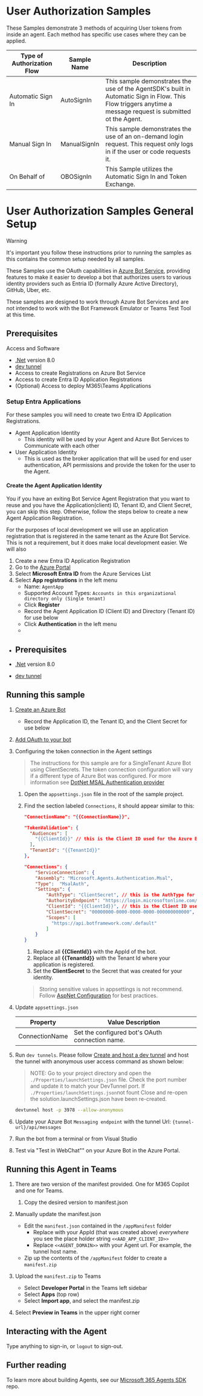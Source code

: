 ﻿# User Authorization Samples

These Samples demonstrate 3 methods of acquiring User tokens from inside an agent.  Each method has specific use cases where they can be applied.

| Type of Authorization Flow | Sample Name | Description
|----------------------------|-------------|----------------------------------------------------
| Automatic Sign In| AutoSignIn | This sample demonstrates the use of the AgentSDK's built in Automatic Sign in Flow.  This Flow triggers anytime a message request is submitted ot the Agent.
| Manual Sign In| ManualSignIn | This sample demonstrates the use of an on-demand login request. This request only logs in if the user or code requests it.
| On Behalf of| OBOSignIn | This Sample utilizes the Automatic Sign In and Token Exchange.

# User Authorization Samples General Setup

>[!Warning]
> It's important you follow these instructions prior to running the samples as this contains the common setup needed by all samples.

These Samples use the OAuth capabilities in [Azure Bot Service](https://docs.botframework.com), providing features to make it easier to develop a bot that authorizes users to various identity providers such as Entria ID (formally Azure Active Directory), GitHub, Uber, etc.

These samples are designed to work through Azure Bot Services and are not intended to work with the Bot Framework Emulator or Teams Test Tool at this time.
## Prerequisites

Access and Software
- [.Net](https://dotnet.microsoft.com/en-us/download/dotnet/8.0) version 8.0
- [dev tunnel](https://learn.microsoft.com/en-us/azure/developer/dev-tunnels/get-started?tabs=windows)
- Access to create Registrations on Azure Bot Service
- Access to create Entra ID Application Registrations
- (Optional) Access to deploy M365\Teams Applications

### Setup Entra Applications 

For these samples you will need to create two Entra ID Application Registrations.  
- Agent Application Identity
  - This identity will be used by your Agent and Azure Bot Services to Communicate with each other
- User Application Identity
  - This is used as the broker application that will be used for end user authentication, API permissions and provide the token for the user to the Agent.

#### Create the Agent Application Identity

You if you have an exiting Bot Service Agent Registration that you want to reuse and you have the Application(client) ID, Tenant ID, and Client Secret, you can skip this step.  Otherwise, follow the steps below to create a new Agent Application Registration.

For the purposes of local development we will use an application registration that is registered in the same tenant as the Azure Bot Service.  This is not a requirement, but it does make local development easier. We will also 
1. Create a new Entra ID Application Registration
1. Go to the [Azure Portal](https://portal.azure.com)
1. Select **Microsoft Entra ID** from the Azure Services List
1. Select **App registrations** in the left menu
   - Name: `AgentApp`
   - Supported Account Types: `Accounts in this organizational directory only (Single tenant)`
   - Click **Register**
   - Record the Agent Application ID (Client ID) and Directory (Tenant ID) for use below
   - Click **Authentication** in the left menu
   - 

- ## Prerequisites

-  [.Net](https://dotnet.microsoft.com/en-us/download/dotnet/8.0) version 8.0
-  [dev tunnel](https://learn.microsoft.com/en-us/azure/developer/dev-tunnels/get-started?tabs=windows)

## Running this sample

1. [Create an Azure Bot](https://aka.ms/AgentsSDK-CreateBot)
   - Record the Application ID, the Tenant ID, and the Client Secret for use below

1. [Add OAuth to your bot](https://aka.ms/AgentsSDK-AddAuth)

1. Configuring the token connection in the Agent settings
   > The instructions for this sample are for a SingleTenant Azure Bot using ClientSecrets.  The token connection configuration will vary if a different type of Azure Bot was configured.  For more information see [DotNet MSAL Authentication provider](https://aka.ms/AgentsSDK-DotNetMSALAuth)

   1. Open the `appsettings.json` file in the root of the sample project.

   1. Find the section labeled `Connections`,  it should appear similar to this:

      ```json
      "ConnectionName": "{{ConnectionName}}",
   
      "TokenValidation": {
        "Audiences": [
          "{{ClientId}}" // this is the Client ID used for the Azure Bot
        ],
        "TenantId": "{{TenantId}}"
      },

      "Connections": {
          "ServiceConnection": {
          "Assembly": "Microsoft.Agents.Authentication.Msal",
          "Type":  "MsalAuth",
          "Settings": {
              "AuthType": "ClientSecret", // this is the AuthType for the connection, valid values can be found in Microsoft.Agents.Authentication.Msal.Model.AuthTypes.  The default is ClientSecret.
              "AuthorityEndpoint": "https://login.microsoftonline.com/{{TenantId}}",
              "ClientId": "{{ClientId}}", // this is the Client ID used for the connection.
              "ClientSecret": "00000000-0000-0000-0000-000000000000", // this is the Client Secret used for the connection.
              "Scopes": [
                "https://api.botframework.com/.default"
              ]
          }
      }
      ```

      1. Replace all **{{ClientId}}** with the AppId of the bot.
      1. Replace all **{{TenantId}}** with the Tenant Id where your application is registered.
      1. Set the **ClientSecret** to the Secret that was created for your identity.
      
      > Storing sensitive values in appsettings is not recommend.  Follow [AspNet Configuration](https://learn.microsoft.com/en-us/aspnet/core/fundamentals/configuration/?view=aspnetcore-9.0) for best practices.

1. Update `appsettings.json` 

   | Property             | Value Description     | 
   |----------------------|-----------|
   | ConnectionName       | Set the configured bot's OAuth connection name.      |
    
1. Run `dev tunnels`. Please follow [Create and host a dev tunnel](https://learn.microsoft.com/en-us/azure/developer/dev-tunnels/get-started?tabs=windows) and host the tunnel with anonymous user access command as shown below:
   > NOTE: Go to your project directory and open the `./Properties/launchSettings.json` file. Check the port number and update it to match your DevTunnel port. If `./Properties/launchSettings.json`not fount Close and re-open the solution.launchSettings.json have been re-created.

   ```bash
   devtunnel host -p 3978 --allow-anonymous
   ```

1. Update your Azure Bot ``Messaging endpoint`` with the tunnel Url:  `{tunnel-url}/api/messages`

1. Run the bot from a terminal or from Visual Studio

1. Test via "Test in WebChat"" on your Azure Bot in the Azure Portal.

## Running this Agent in Teams

1. There are two version of the manifest provided.  One for M365 Copilot and one for Teams.
   1. Copy the desired version to manifest.json
1. Manually update the manifest.json
   - Edit the `manifest.json` contained in the `/appManifest` folder
     - Replace with your AppId (that was created above) *everywhere* you see the place holder string `<<AAD_APP_CLIENT_ID>>`
     - Replace `<<AGENT_DOMAIN>>` with your Agent url.  For example, the tunnel host name.
   - Zip up the contents of the `/appManifest` folder to create a `manifest.zip`
1. Upload the `manifest.zip` to Teams
   - Select **Developer Portal** in the Teams left sidebar
   - Select **Apps** (top row)
   - Select **Import app**, and select the manifest.zip

1. Select **Preview in Teams** in the upper right corner

## Interacting with the Agent

Type anything to sign-in, or `logout` to sign-out.  

## Further reading
To learn more about building Agents, see our [Microsoft 365 Agents SDK](https://github.com/microsoft/agents) repo.

